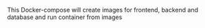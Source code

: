 This Docker-compose will create images for frontend, backend and database and run container from images
